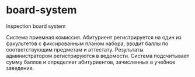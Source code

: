 # board-system
Inspection board system

Система приемная комиссия. Абитуриент регистрируется на один из факультетов с фиксированным планом набора, вводит баллы по соответствующим предметам и аттестату. Результаты администратором регистрируются в ведомости. Система подсчитывает сумму баллов и определяет абитуриентов, зачисленных в учебное заведение.
